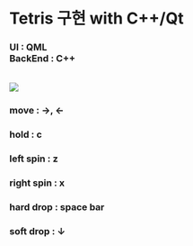 # Tetris 구현 with C++/Qt
<h3>UI : QML <br>
BackEnd : C++ <br></h3>

<br>
<img src = "https://github.com/user-attachments/assets/7a1ed03c-9301-4d53-a041-1b1a2337810d">

<br>

<h3> move : →, ← </h3>
<h3>hold : c</h3>
<h3>left spin : z</h3>
<h3>right spin : x</h3>
<h3>hard drop : space bar</h3>
<h3>soft drop : ↓</h3>
